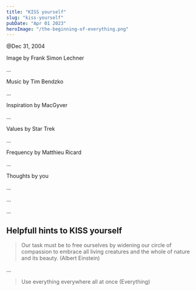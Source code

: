 ```yaml
---
title: "KISS yourself"
slug: "kiss-yourself"
pubDate: "Apr 01 2023"
heroImage: "/the-beginning-of-everything.png"
---
```


@Dec 31, 2004

Image by Frank Simon Lechner

...

Music by Tim Bendzko

...

Inspiration by MacGyver

...

Values by Star Trek

...

Frequency by Matthieu Ricard

...

Thoughts by you

...

...

...

## Helpfull hints to KISS yourself

> Our task must be to free ourselves by widening our circle of compassion to embrace all living creatures and the whole of nature and its beauty. (Albert Einstein)

...

> Use everything everywhere all at once (Everything)
